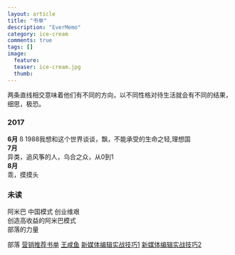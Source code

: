 ```yaml
---
layout: article
title: "书单"
description: "EverMemo"
category: ice-cream
comments: true
tags: []
image:
  feature:
  teaser: ice-cream.jpg
  thumb:
---
```

两条直线相交意味着他们有不同的方向，以不同性格对待生活就会有不同的结果，细思，极恐。


 ### 2017   
 **6月**  ß
1988我想和这个世界谈谈，飘，不能承受的生命之轻,理想国  
 **7月**  
 异类，追风筝的人，乌合之众，从0到1  
 **8月**  
 乖，摸摸头   

 ### 未读
 阿米巴 中国模式 创业维艰  
 创造高收益的阿米巴模式  
 部落的力量  


 部落
 [营销推荐书单](http://www.jianshu.com/p/f152df317c7e?utm_campaign=maleskine&utm_content=note&utm_medium=pc_all_hots&utm_source=recommendation)
 [王咸鱼](http://www.jianshu.com/u/86be18fe0010)
 [新媒体编辑实战技巧1](http://www.jianshu.com/p/5f902ca145ba)
[新媒体编辑实战技巧2](http://www.jianshu.com/p/4ff0fcb39412)
